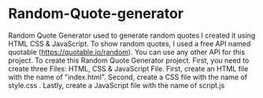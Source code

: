 ﻿# Random-Quote-generator
Random Quote Generator used to generate random quotes
 I created it using HTML CSS & JavaScript. To show random quotes, I used a free API named quotable (https://quotable.io/random). You can use any other API for this project.
 To create this Random Quote Generator project. First, you need to create three Files: HTML, CSS & JavaScript File.
 First, create an HTML file with the name of "index.html".
 Second, create a CSS file with the name of style.css .
 Lastly, create a JavaScript file with the name of script.js

